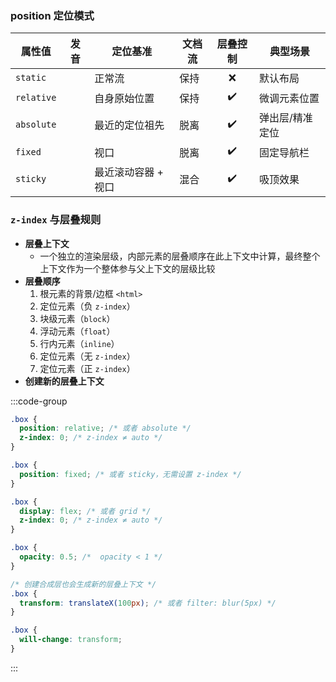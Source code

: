 ### position 定位模式

| 属性值     | 发音                     | 定位基准            | 文档流 | 层叠控制 | 典型场景        |
| ---------- | ------------------------ | ------------------- | ------ | :------: | --------------- |
| `static`   | <Sound word="static"/>   | 正常流              | 保持   |    ❌    | 默认布局        |
| `relative` | <Sound word="relative"/> | 自身原始位置        | 保持   |    ✔️    | 微调元素位置    |
| `absolute` | <Sound word="absolute"/> | 最近的定位祖先      | 脱离   |    ✔️    | 弹出层/精准定位 |
| `fixed`    | <Sound word="fixed"/>    | 视口                | 脱离   |    ✔️    | 固定导航栏      |
| `sticky`   | <Sound word="sticky"/>   | 最近滚动容器 + 视口 | 混合   |    ✔️    | 吸顶效果        |

### **`z-index`** 与层叠规则

- **层叠上下文**
  - 一个独立的渲染层级，内部元素的层叠顺序在此上下文中计算，最终整个上下文作为一个整体参与父上下文的层级比较
- **层叠顺序**
  1. 根元素的背景/边框 `<html>`
  2. 定位元素（负 `z-index`）
  3. 块级元素（`block`）
  4. 浮动元素（`float`）
  5. 行内元素（`inline`）
  6. 定位元素（无 `z-index`）
  7. 定位元素（正 `z-index`）
- **创建新的层叠上下文**

:::code-group

```css [position]
.box {
  position: relative; /* 或者 absolute */
  z-index: 0; /* z-index ≠ auto */
}

.box {
  position: fixed; /* 或者 sticky，无需设置 z-index */
}
```

```css [flex/grid]
.box {
  display: flex; /* 或者 grid */
  z-index: 0; /* z-index ≠ auto */
}
```

```css [合成层]
.box {
  opacity: 0.5; /*  opacity < 1 */
}

/* 创建合成层也会生成新的层叠上下文 */
.box {
  transform: translateX(100px); /* 或者 filter: blur(5px) */
}

.box {
  will-change: transform;
}
```

:::
